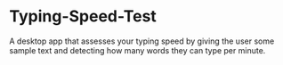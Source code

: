 # Typing-Speed-Test
A desktop app that assesses your typing speed by giving the user some sample text and detecting how many words they can type per minute.
